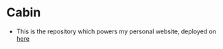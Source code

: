 # Cabin
- This is the repository which powers my personal website, deployed on [here](https://www.braydenhill.dev)
